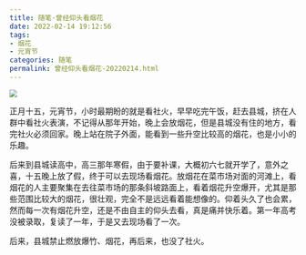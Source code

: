```yaml
---
title: 随笔·曾经仰头看烟花
date: 2022-02-14 19:12:56
tags: 
- 烟花
- 元宵节
categories: 随笔
permalink: 曾经仰头看烟花-20220214.html
---
```


<img src="https://hefengbao.github.io/assets/images/e9bd10a0d53f39b8fa4c0e3fe728f6c3.jpeg" style="zoom: 80%;" />

正月十五，元宵节，小时最期盼的就是看社火，早早吃完午饭，赶去县城，挤在人群中看社火表演，不记得从那年开始，晚上会放烟花，但是县城没有住的地方，看完社火必须回家。晚上站在院子外面，能看到一些升空比较高的烟花，也是小小的乐趣。

后来到县城读高中，高三那年寒假，由于要补课，大概初六七就开学了，意外之喜，十五晚上放了假，终于可以去现场看烟花。放烟花在菜市场对面的河滩上，看烟花的人主要聚集在去往菜市场的那条斜坡路面上，看着烟花升空爆开，尤其是那些范围比较大的烟花，很壮观，完全不是远远看着能想像的。仰着头久了也会累，然而每一次有烟花升空，还是不由自主的仰头去看，真是痛并快乐着。第一年高考没被录取，复读了一年，于是又去现场看了一次。

后来，县城禁止燃放爆竹、烟花，再后来，也没了社火。



